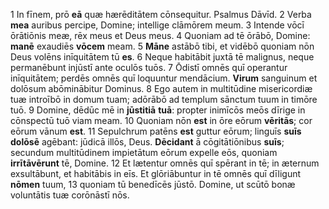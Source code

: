 1 In fīnem, prō **eā** quæ hærēditātem cōnsequitur. Psalmus Dāvīd. 
2 Verba **mea** auribus percipe, Domine; intellige clāmōrem meum.
3 Intende vōcī ōrātiōnis meæ, rēx meus et Deus meus.
4 Quoniam ad tē ōrābō, Domine: **manē** exaudiēs **vōcem** meam.
5 **Māne** astābō tibi, et vidēbō quoniam nōn Deus volēns inīquitātem tū **es**.
6 Neque habitābit juxtā tē malignus, neque permanēbunt injūstī ante oculōs tuōs.
7 Ōdistī omnēs quī operantur inīquitātem; perdēs omnēs quī loquuntur mendācium. **Virum** sanguinum et dolōsum abōminābitur Dominus.
8 Ego autem in multitūdine misericordiæ tuæ introībō in domum tuam; adōrābō ad templum sānctum tuum in timōre tuō.
9 Domine, dēdūc mē in **jūstitiā** **tuā**: propter inimīcōs meōs dīrige in cōnspectū tuō viam meam.
10 Quoniam nōn **est** in ōre eōrum **vēritās**; cor eōrum vānum **est**.
11 Sepulchrum patēns **est** guttur eōrum; linguīs **suīs** **dolōsē** agēbant: jūdicā illōs, Deus. **Dēcidant** ā cōgitātiōnibus **suīs**; secundum multitūdinem impietātum eōrum expelle eōs, quoniam **irrītāvērunt** tē, Domine.
12 Et lætentur omnēs quī spērant in tē; in æternum exsultābunt, et habitābis in eīs. Et glōriābuntur in tē omnēs quī dīligunt **nōmen** tuum,
13 quoniam tū benedīcēs jūstō. Domine, ut scūtō bonæ voluntātis tuæ corōnāstī nōs.